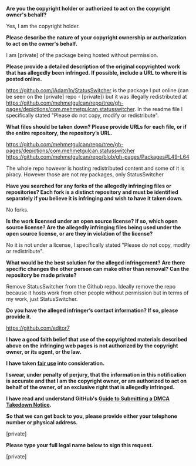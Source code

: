 **Are you the copyright holder or authorized to act on the copyright owner's behalf?**

Yes, I am the copyright holder.

**Please describe the nature of your copyright ownership or authorization to act on the owner's behalf.**

I am [private] of the package being hosted without permission.

**Please provide a detailed description of the original copyrighted work that has allegedly been infringed. If possible, include a URL to where it is posted online.**

https://github.com/iAdam1n/StatusSwitcher is the package I put online (can be seen on the [private] repo - [private]) but it was illegally redistributed at https://github.com/mehmetgulcan/repo/tree/gh-pages/depictions/com.mehmetgulcan.statusswitcher. In the readme file I specifically stated "Please do not copy, modify or redistribute".

**What files should be taken down? Please provide URLs for each file, or if the entire repository, the repository’s URL.**

https://github.com/mehmetgulcan/repo/tree/gh-pages/depictions/com.mehmetgulcan.statusswitcher  
https://github.com/mehmetgulcan/repo/blob/gh-pages/Packages#L49-L64

The whole repo however is hosting redistributed content and some of it is piracy. However those are not my packages, only StatusSwitcher

**Have you searched for any forks of the allegedly infringing files or repositories? Each fork is a distinct repository and must be identified separately if you believe it is infringing and wish to have it taken down.**

No forks.

**Is the work licensed under an open source license? If so, which open source license? Are the allegedly infringing files being used under the open source license, or are they in violation of the license?**

No it is not under a license, I specifically stated "Please do not copy, modify or redistribute".

**What would be the best solution for the alleged infringement? Are there specific changes the other person can make other than removal? Can the repository be made private?**

Remove StatusSwitcher from the Github repo. Ideally remove the repo because it hosts work from other people without permission but in terms of my work, just StatusSwitcher.

**Do you have the alleged infringer’s contact information? If so, please provide it.**

https://github.com/editor7

**I have a good faith belief that use of the copyrighted materials described above on the infringing web pages is not authorized by the copyright owner, or its agent, or the law.**

**I have taken <a href="https://www.lumendatabase.org/topics/22">fair use</a> into consideration.**

**I swear, under penalty of perjury, that the information in this notification is accurate and that I am the copyright owner, or am authorized to act on behalf of the owner, of an exclusive right that is allegedly infringed.**

**I have read and understand GitHub's <a href="https://docs.github.com/articles/guide-to-submitting-a-dmca-takedown-notice/">Guide to Submitting a DMCA Takedown Notice</a>.**

**So that we can get back to you, please provide either your telephone number or physical address.**

[private]

**Please type your full legal name below to sign this request.**

[private]
